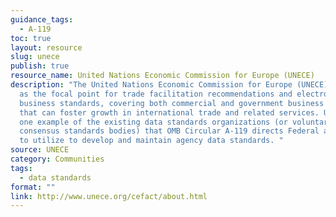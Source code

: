 ```yaml
---
guidance_tags:
  - A-119
toc: true
layout: resource
slug: unece
publish: true
resource_name: United Nations Economic Commission for Europe (UNECE)
description: "The United Nations Economic Commission for Europe (UNECE) serves
  as the focal point for trade facilitation recommendations and electronic
  business standards, covering both commercial and government business processes
  that can foster growth in international trade and related services. UNECE is
  one example of the existing data standards organizations (or voluntary
  consensus standards bodies) that OMB Circular A-119 directs Federal agencies
  to utilize to develop and maintain agency data standards. "
source: UNECE
category: Communities
tags:
  - data standards
format: ""
link: http://www.unece.org/cefact/about.html
---
```

